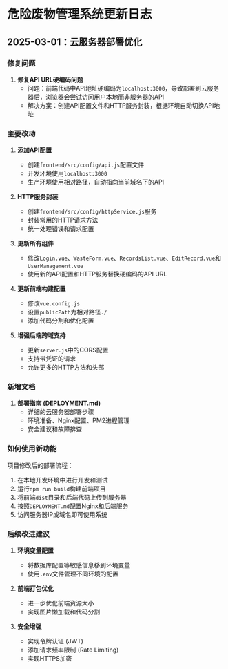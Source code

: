# 危险废物管理系统更新日志

## 2025-03-01：云服务器部署优化

### 修复问题

1. **修复API URL硬编码问题**
   - 问题：前端代码中API地址硬编码为`localhost:3000`，导致部署到云服务器后，浏览器会尝试访问用户本地而非服务器的API
   - 解决方案：创建API配置文件和HTTP服务封装，根据环境自动切换API地址

### 主要改动

1. **添加API配置**
   - 创建`frontend/src/config/api.js`配置文件
   - 开发环境使用`localhost:3000`
   - 生产环境使用相对路径，自动指向当前域名下的API

2. **HTTP服务封装**
   - 创建`frontend/src/config/httpService.js`服务
   - 封装常用的HTTP请求方法
   - 统一处理错误和请求配置

3. **更新所有组件**
   - 修改`Login.vue`、`WasteForm.vue`、`RecordsList.vue`、`EditRecord.vue`和`UserManagement.vue`
   - 使用新的API配置和HTTP服务替换硬编码的API URL

4. **更新前端构建配置**
   - 修改`vue.config.js`
   - 设置`publicPath`为相对路径`./`
   - 添加代码分割和优化配置

5. **增强后端跨域支持**
   - 更新`server.js`中的CORS配置
   - 支持带凭证的请求
   - 允许更多的HTTP方法和头部

### 新增文档

1. **部署指南 (DEPLOYMENT.md)**
   - 详细的云服务器部署步骤
   - 环境准备、Nginx配置、PM2进程管理
   - 安全建议和故障排查

### 如何使用新功能

项目修改后的部署流程：

1. 在本地开发环境中进行开发和测试
2. 运行`npm run build`构建前端项目
3. 将前端`dist`目录和后端代码上传到服务器
4. 按照`DEPLOYMENT.md`配置Nginx和后端服务
5. 访问服务器IP或域名即可使用系统

### 后续改进建议

1. **环境变量配置**
   - 将数据库配置等敏感信息移到环境变量
   - 使用`.env`文件管理不同环境的配置

2. **前端打包优化**
   - 进一步优化前端资源大小
   - 实现图片懒加载和代码分割

3. **安全增强**
   - 实现令牌认证 (JWT)
   - 添加请求频率限制 (Rate Limiting)
   - 实现HTTPS加密
